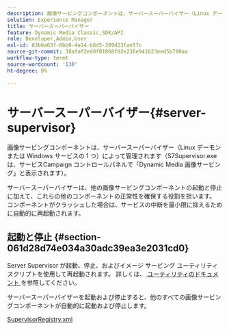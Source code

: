 ```yaml
---
description: 画像サービングコンポーネントは、サーバースーパーバイザー（Linux デーモンまたは Windows サービスの 1 つ）によって管理されます（S7Supervisor.exe は、サービスCampaign コントロールパネルで「Dynamic Media 画像サービング」と表示されます）。
solution: Experience Manager
title: サーバースーパーバイザー
feature: Dynamic Media Classic,SDK/API
role: Developer,Admin,User
exl-id: 83b6a63f-6bb8-4a14-b8d5-389d23fae57c
source-git-commit: 38afaf2ed0f01868f02e236e941b23eed5b790aa
workflow-type: tm+mt
source-wordcount: '138'
ht-degree: 0%

---
```


# サーバースーパーバイザー{#server-supervisor}

画像サービングコンポーネントは、サーバースーパーバイザー（Linux デーモンまたは Windows サービスの 1 つ）によって管理されます（S7Supervisor.exe は、サービスCampaign コントロールパネルで「Dynamic Media 画像サービング」と表示されます）。

サーバースーパーバイザーは、他の画像サービングコンポーネントの起動と停止に加えて、これらの他のコンポーネントの正常性を確保する役割を担います。 コンポーネントがクラッシュした場合は、サービスの中断を最小限に抑えるために自動的に再起動されます。

## 起動と停止 {#section-061d28d74e034a30adc39ea3e2031cd0}

Server Supervisor が起動、停止、およびイメージ サービング ユーティリティ スクリプトを使用して再起動されます。 詳しくは、[ ユーティリティのドキュメント ](../../../is-api/is-utils/utilities/c-location-of-utilities.md#concept-bae61e53344449af978502cac6be8b5f) を参照してください。

サーバースーパーバイザーを起動および停止すると、他のすべての画像サービングコンポーネントが自動的に起動および停止します。

[SupervisorRegistry.xml](../../../is-api/image-serving-api-ref/c-configuration-and-administration/r-server-configuration-files/r-supervisorregistry.md#reference-b55f37a7a7a044d19c1722f5130906c6)
